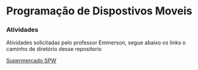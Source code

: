 <h1>Programação de Dispostivos Moveis</h1>

<h3> Atividades</h3>

Atividades solicitadas pelo professor Emmerson, segue abaixo os links o caminho de diretório desse repositorio

<a href="https://github.com/CarlosCESS23/Programacao_Dispositivos_Moveis/tree/main/Supermercado">Supermercado SPW </a>



